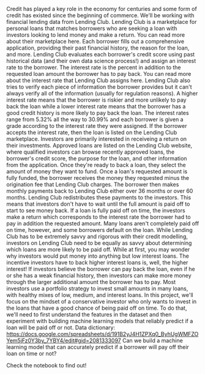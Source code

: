 Credit has played a key role in the economy for centuries and some form of credit has existed since the beginning of commerce. We'll be working with financial lending data from Lending Club. Lending Club is a marketplace for personal loans that matches borrowers who are seeking a loan with investors looking to lend money and make a return. You can read more about their marketplace here.
Each borrower fills out a comprehensive application, providing their past financial history, the reason for the loan, and more. Lending Club evaluates each borrower's credit score using past historical data (and their own data science process!) and assign an interest rate to the borrower. The interest rate is the percent in addition to the requested loan amount the borrower has to pay back. You can read more about the interest rate that Lending Club assigns here. Lending Club also tries to verify each piece of information the borrower provides but it can't always verify all of the information (usually for regulation reasons).
A higher interest rate means that the borrower is riskier and more unlikely to pay back the loan while a lower interest rate means that the borrower has a good credit history is more likely to pay back the loan. The interest rates range from 5.32% all the way to 30.99% and each borrower is given a grade according to the interest rate they were assigned. If the borrower accepts the interest rate, then the loan is listed on the Lending Club marketplace.
Investors are primarily interested in receiveing a return on their investments. Approved loans are listed on the Lending Club website, where qualified investors can browse recently approved loans, the borrower's credit score, the purpose for the loan, and other information from the application. Once they're ready to back a loan, they select the amount of money they want to fund. Once a loan's requested amount is fully funded, the borrower receives the money they requested minus the origination fee that Lending Club charges.
The borrower then makes monthly payments back to Lending Club either over 36 months or over 60 months. Lending Club redistributes these payments to the investors. This means that investors don't have to wait until the full amount is paid off to start to see money back. If a loan is fully paid off on time, the investors make a return which corresponds to the interest rate the borrower had to pay in addition the requested amount. Many loans aren't completely paid off on time, however, and some borrowers default on the loan.
While Lending Club has to be extremely savvy and rigorous with their credit modelling, investors on Lending Club need to be equally as savvy about determining which loans are more likely to be paid off. While at first, you may wonder why investors would put money into anything but low interest loans. The incentive investors have to back higher interest loans is, well, the higher interest! If investors believe the borrower can pay back the loan, even if he or she has a weak financial history, then investors can make more money through the larger additional amount the borrower has to pay.
Most investors use a portfolio strategy to invest small amounts in many loans, with healthy mixes of low, medium, and interest loans. In this project, we'll focus on the mindset of a conservative investor who only wants to invest in the loans that have a good chance of being paid off on time. To do that, we'll need to first understand the features in the dataset and then experiment with building machine learning models that reliably predict if a loan will be paid off or not.
Data dictionary: https://docs.google.com/spreadsheets/d/191B2yJ4H1ZPXq0_ByhUgWMFZOYem5jFz0Y3by_7YBY4/edit#gid=2081333097
Can we build a machine learning model that can accurately predict if a borrower will pay off their loan on time or not?

Check the notebook to find out!
